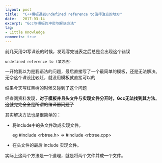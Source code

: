 ```yaml
---
layout: post
title:  "C++模板遇到undefined reference to值得注意的地方"
date:   2017-03-14
excerpt: "Gcc与模板的冲突与解决方法"
tag:
- Little Knowledge
comments: true
---
```

前几天用Qt写课设的时候，发现写完链表之后总是会出现这个错误

`undefined reference to (某方法)`

一开始我以为是我语法的问题，最后直接写了一个最简单的模板，还是无法解决。
无奈这个课设比较赶，就没用模板就直接可以的

结果今天写红黑树的时候又碰到了这个问题

经查阅资料发现，**对于模板并且头文件与实现文件分开时，Gcc无法找到其方法**。~~这就完完全全是所谓的编译器问题了~~

其实解决方法也是很简单的：
+ 将include中的头文件改成实现文件。

    eg #include <rbtree.h> => #include <rbtree.cpp>
+ 在头文件的最后 include 实现文件。

实际上这两个方法是一个道理，就是将两个文件并成一个文件。
